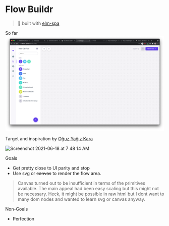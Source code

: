 # Flow Buildr
> 🌳  built with [elm-spa](https://elm-spa.dev)

So far
![](screenshots/Screenshot%202021-06-18%20at%207.39.31%20AM.png)

Target and inspiration by [Oğuz Yağız Kara](https://dribbble.com/shots/11275807-Flow-Builder)

![Screenshot 2021-06-18 at 7 48 14 AM](https://user-images.githubusercontent.com/28830783/122507824-964f6200-d009-11eb-862d-026dc5ecfb9a.png)

Goals
* Get pretty close to UI parity and stop
* Use svg or ~~canvas~~ to render the flow area.

> Canvas turned out to be insufficient in terms of the primitives available. The main appeal had been easy scaling but this might not be necessary. Heck, it might be possible in raw html but I dont want to many dom nodes and wanted to learn svg or canvas anyway.

Non-Goals
* Perfection
